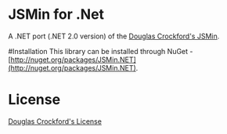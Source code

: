 JSMin for .Net
==============

A .NET port (.NET 2.0 version) of the [Douglas Crockford's JSMin](http://github.com/douglascrockford/JSMin).


#Installation
This library can be installed through NuGet - [http://nuget.org/packages/JSMin.NET](http://nuget.org/packages/JSMin.NET).

# License
[Douglas Crockford's License](https://github.com/piotrbrzuska/JSMin.NET/blob/master/LICENSE)

